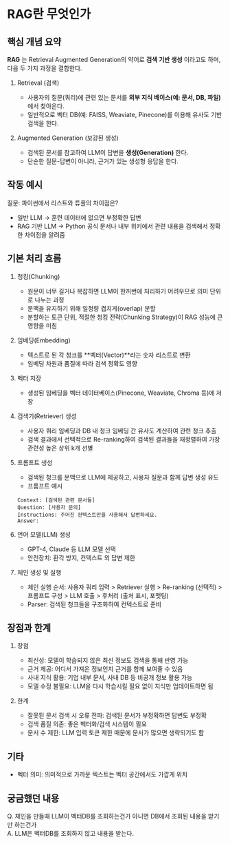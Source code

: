 # RAG란 무엇인가

## 핵심 개념 요약

**RAG** 는 Retrieval Augmented Generation의 약어로 **검색 기반 생성** 이라고도 하며, 다음 두 가지 과정을 결합한다.

1. Retrieval (검색)

    - 사용자의 질문(쿼리)에 관련 있는 문서를 **외부 지식 베이스(예: 문서, DB, 파일)** 에서 찾아온다.
    - 일반적으로 벡터 DB(예: FAISS, Weaviate, Pinecone)를 이용해 유사도 기반 검색을 한다.

2. Augmented Generation (보강된 생성)

    - 검색된 문서를 참고하여 LLM이 답변을 **생성(Generation)** 한다.
    - 단순한 질문-답변이 아니라, 근거가 있는 생성형 응답을 한다.

## 작동 예시

질문: 파이썬에서 리스트와 튜플의 차이점은?

- 일반 LLM → 훈련 데이터에 없으면 부정확한 답변
- RAG 기반 LLM → Python 공식 문서나 내부 위키에서 관련 내용을 검색해서 정확한 차이점을 알려줌

## 기본 처리 흐름

1. 청킹(Chunking)

    - 원문이 너무 길거나 복잡하면 LLM이 한꺼번에 처리하기 어려우므로 의미 단위로 나누는 과정
    - 문맥을 유지하기 위해 일정량 겹치게(overlap) 분할
    - 분할하는 토큰 단위, 적절한 청킹 전략(Chunking Strategy)이 RAG 성능에 큰 영향을 미침

2. 임베딩(Embedding)

    - 텍스트로 된 각 청크를 **벡터(Vector)**라는 숫자 리스트로 변환
    - 임베딩 차원과 품질에 따라 검색 정확도 영향

3. 벡터 저장

    - 생성된 임베딩을 벡터 데이터베이스(Pinecone, Weaviate, Chroma 등)에 저장

4. 검색기(Retriever) 생성

    - 사용자 쿼리 임베딩과 DB 내 청크 임베딩 간 유사도 계산하여 관련 청크 추출
    - 검색 결과에서 선택적으로 Re-ranking하여 검색된 결과들을 재정렬하여 가장 관련성 높은 상위 k개 선별

5. 프롬프트 생성
    - 검색된 청크를 문맥으로 LLM에 제공하고, 사용자 질문과 함께 답변 생성 유도
    - 프롬프트 예시

    ```plaintext
    Context: [검색된 관련 문서들]
    Question: [사용자 문의]
    Instructions: 주어진 컨텍스트만을 사용해서 답변하세요.
    Answer:
    ```

6. 언어 모델(LLM) 생성

    - GPT-4, Claude 등 LLM 모델 선택
    - 안전장치: 환각 방지, 컨텍스트 외 답변 제한

7. 체인 생성 및 실행
    - 체인 실행 순서:
        사용자 쿼리 입력 > Retriever 실행 > Re-ranking (선택적) > 프롬프트 구성 > LLM 호출 > 후처리 (출처 표시, 포맷팅)
    - Parser: 검색된 청크들을 구조화하여 컨텍스트로 준비

## 장점과 한계

1. 장점

    - 최신성: 모델이 학습되지 않은 최신 정보도 검색을 통해 반영 가능
    - 근거 제공: 어디서 가져온 정보인지 근거를 함께 보여줄 수 있음
    - 사내 지식 활용: 기업 내부 문서, 사내 DB 등 비공개 정보 활용 가능
    - 모델 수정 불필요: LLM을 다시 학습시킬 필요 없이 지식만 업데이트하면 됨

2. 한계

    - 잘못된 문서 검색 시 오류 전파: 검색된 문서가 부정확하면 답변도 부정확
    - 검색 품질 의존: 좋은 벡터화/검색 시스템이 필요
    - 문서 수 제한: LLM 입력 토큰 제한 때문에 문서가 많으면 생략되기도 함

## 기타

- 벡터 의미: 의미적으로 가까운 텍스트는 벡터 공간에서도 가깝게 위치

## 궁금했던 내용

Q. 체인을 만들때 LLM이 벡터DB를 조회하는건가 아니면 DB에서 조회된 내용을 받기만 하는건가  
A. LLM은 벡터DB를 조회하지 않고 내용을 받는다.
